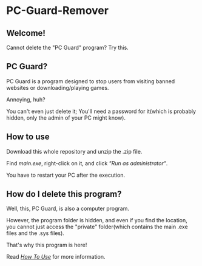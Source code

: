 # PC-Guard-Remover

## Welcome!
Cannot delete the "PC Guard" program? Try this.

## PC Guard?
PC Guard is a program designed to stop users from visiting banned websites or downloading/playing games.

Annoying, huh?

You can't even just delete it; You'll need a password for it(which is probably hidden, only the admin of your PC might know).

## How to use
Download this whole repository and unzip the .zip file.

Find *main.exe*, right-click on it, and click *"Run as administrator"*.

You have to restart your PC after the execution.

## How do I delete this program?
Well, this, PC Guard, is also a computer program.

However, the program folder is hidden, and even if you find the location, you cannot just access the "private" folder(which contains the main .exe files and the .sys files).

That's why this program is here!

Read [*How To Use*](#how-to-use) for more information.
